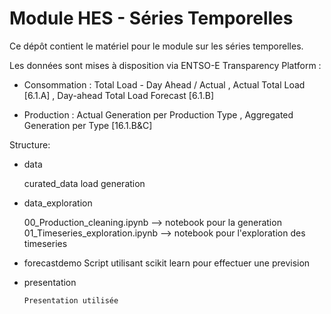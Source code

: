 # Module HES - Séries Temporelles
Ce dépôt contient le matériel pour le module sur les séries temporelles.

Les données sont mises à disposition via ENTSO-E Transparency Platform :

- Consommation : Total Load - Day Ahead / Actual , Actual Total Load [6.1.A] , Day-ahead Total Load Forecast [6.1.B]

- Production : Actual Generation per Production Type , Aggregated Generation per Type [16.1.B&C]


Structure:
- data

    curated_data
    load
    generation 

- data_exploration

    00_Production_cleaning.ipynb --> notebook pour la generation
    01_Timeseries_exploration.ipynb --> notebook pour l'exploration des timeseries 
- forecastdemo
      Script utilisant scikit learn pour effectuer une prevision 
- presentation 

      Presentation utilisée


